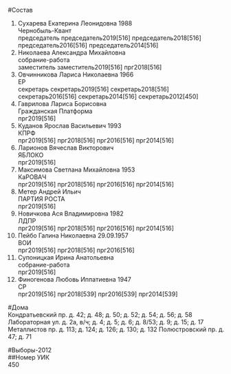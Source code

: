 #Состав  
1. Сухарева Екатерина Леонидовна 1988  
    Чернобыль-Квант  
    председатель председатель2019[516] председатель2018[516] председатель2016[516] председатель2014[516]  
2. Николаева Александра Михайловна  
    собрание-работа  
    заместитель заместитель2019[516] прг2018[516]  
3. Овчинникова Лариса Николаевна 1966  
    ЕР  
    секретарь секретарь2019[516] секретарь2018[516] секретарь2016[516] секретарь2014[516] секретарь2012[450]  
4. Гаврилова Лариса Борисовна  
    Гражданская Платформа  
    прг2019[516]  
5. Куданов Ярослав Васильевич 1993  
    КПРФ  
    прг2019[516] прг2018[516] прг2016[516] прг2014[516]  
6. Ларионов Вячеслав Викторович  
    ЯБЛОКО  
    прг2019[516]  
7. Максимова Светлана Михайловна 1953  
    КаРОВАЧ  
    прг2019[516] прг2018[516] прг2016[516] прг2014[516]  
8. Метер Андрей Ильич  
    ПАРТИЯ РОСТА  
    прг2019[516]  
9. Новичкова Ася Владимировна 1982  
    ЛДПР  
    прг2019[516] прг2018[516] прг2016[516] прг2014[516]  
10. Пейбо Галина Николаевна 29.09.1957  
    ВОИ  
    прг2019[516] прг2018[516] прг2016[516]  
11. Супоницкая Ирина Анатольевна  
    собрание-работа  
    прг2019[516]  
12. Финогенова Любовь Иппатиевна 1947  
    СР  
    прг2019[516] прг2018[539] прг2016[539] прг2014[539]  
  
#Дома  
Кондратьевский пр. д. 42; д. 48; д. 50; д. 52; д. 54; д. 56; д. 58 Лабораторная ул. д. 2а, в/ч; д. 4; д. 5; д. 6; д. 8/53; д. 9; д. 15; д. 17 Металлистов пр. д. 113; д. 124; д. 126; д. 130; д. 132 Полюстровский пр. д. 47; д. 71  
  
#Выборы-2012  
##Номер УИК  
450  

